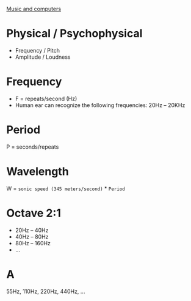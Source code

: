 [Music and computers](http://music.columbia.edu/cmc/musicandcomputers/)

# Physical / Psychophysical
* Frequency / Pitch
* Amplitude / Loudness

# Frequency
* F = repeats/second (Hz)
* Human ear can recognize the following frequencies: 20Hz – 20KHz
 
# Period
P = seconds/repeats
 
# Wavelength
W = `sonic speed (345 meters/second)` * `Period`

# Octave 2:1
* 20Hz – 40Hz
* 40Hz – 80Hz
* 80Hz – 160Hz
* ...

# A
55Hz, 110Hz, 220Hz, 440Hz, ...
